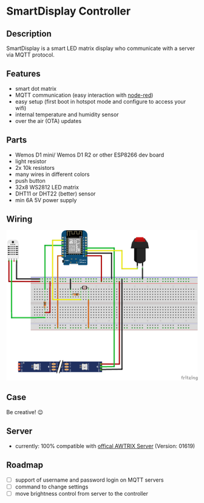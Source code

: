 # SmartDisplay Controller

## Description

SmartDisplay is a smart LED matrix display who communicate with a server via MQTT protocol.

## Features

- smart dot matrix
- MQTT communication (easy interaction with [node-red](https://nodered.org/))
- easy setup (first boot in hotspot mode and configure to access your wifi)
- internal temperature and humidity sensor
- over the air (OTA) updates

## Parts

- Wemos D1 mini/ Wemos D1 R2 or other ESP8266 dev board
- light resistor
- 2x 10k resistors
- many wires in different colors
- push button
- 32x8 WS2812 LED matrix
- DHT11 or DHT22 (better) sensor
- min 6A 5V power supply

## Wiring

![sketch](/sketch_bb.png)

## Case

Be creative! :wink:

## Server

- currently: 100% compatible with [offical AWTRIX Server](https://docs.blueforcer.de/#/v2/host) (Version: 01619)

## Roadmap

- [ ] support of username and password login on MQTT servers
- [ ] command to change settings
- [ ] move brightness control from server to the controller
